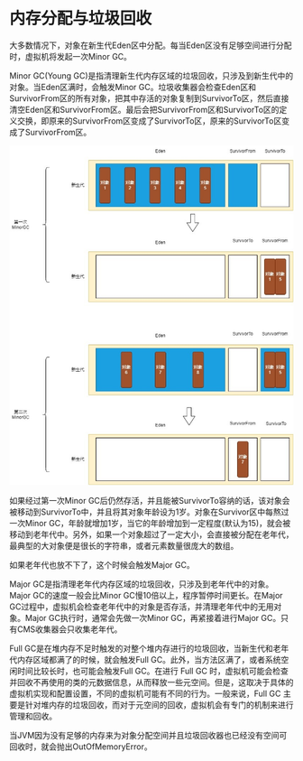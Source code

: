 # 内存分配与垃圾回收

大多数情况下，对象在新生代Eden区中分配。每当Eden区没有足够空间进行分配时，虚拟机将发起一次Minor GC。

Minor GC(Young GC)是指清理新生代内存区域的垃圾回收，只涉及到新生代中的对象。当Eden区满时，会触发Minor GC。垃圾收集器会检查Eden区和SurvivorFrom区的所有对象，把其中存活的对象复制到SurvivorTo区，然后直接清空Eden区和SurvivorFrom区。最后会把SurvivorFrom区和SurvivorTo区的定义交换，即原来的SurvivorFrom区变成了SurvivorTo区，原来的SurvivorTo区变成了SurvivorFrom区。

![](../../img/minorgc.jpg)

如果经过第一次Minor GC后仍然存活，并且能被SurvivorTo容纳的话，该对象会被移动到SurvivorTo中，并且将其对象年龄设为1岁。对象在Survivor区中每熬过一次Minor GC，年龄就增加1岁，当它的年龄增加到一定程度(默认为15)，就会被移动到老年代中。另外，如果一个对象超过了一定大小，会直接被分配在老年代，最典型的大对象便是很长的字符串，或者元素数量很庞大的数组。

如果老年代也放不下了，这个时候会触发Major GC。

Major GC是指清理老年代内存区域的垃圾回收，只涉及到老年代中的对象。Major GC的速度一般会比Minor GC慢10倍以上，程序暂停时间更长。在Major GC过程中，虚拟机会检查老年代中的对象是否存活，并清理老年代中的无用对象。Major GC执行时，通常会先做一次Minor GC，再紧接着进行Major GC。只有CMS收集器会只收集老年代。

Full GC是在堆内存不足时触发的对整个堆内存进行的垃圾回收，当新生代和老年代内存区域都满了的时候，就会触发Full GC。此外，当方法区满了，或者系统空闲时间比较长时，也可能会触发Full GC。在进行 Full GC 时，虚拟机可能会检查并回收不再使用的类的元数据信息，从而释放一些元空间。但是，这取决于具体的虚拟机实现和配置设置，不同的虚拟机可能有不同的行为。一般来说，Full GC 主要是针对堆内存的垃圾回收，而对于元空间的回收，虚拟机会有专门的机制来进行管理和回收。

当JVM因为没有足够的内存来为对象分配空间并且垃圾回收器也已经没有空间可回收时，就会抛出OutOfMemoryError。
